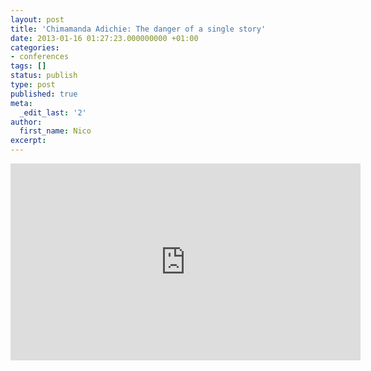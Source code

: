 ```yaml
---
layout: post
title: 'Chimamanda Adichie: The danger of a single story'
date: 2013-01-16 01:27:23.000000000 +01:00
categories:
- conferences
tags: []
status: publish
type: post
published: true
meta:
  _edit_last: '2'
author:
  first_name: Nico
excerpt:
---
```

<p><iframe src="https://embed.ted.com/talks/lang/fr/chimamanda_adichie_the_danger_of_a_single_story" width="560" height="315" frameborder="0" scrolling="no" webkitallowfullscreen mozallowfullscreen allowfullscreen></iframe></p>
